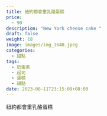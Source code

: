 ```yaml
---
title: 紐約都會重乳酪蛋糕
price:
  - 90
description: "New York cheese cake "
draft: false
weight: 18
image: images/img_1640.jpeg
categories:
  - 甜點
tags:
  - 奶蛋素
  - 起司
  - 蛋糕
  - 甜點
date: 2023-08-11T23:15:09+08:00
---
```

紐約都會重乳酪蛋糕
